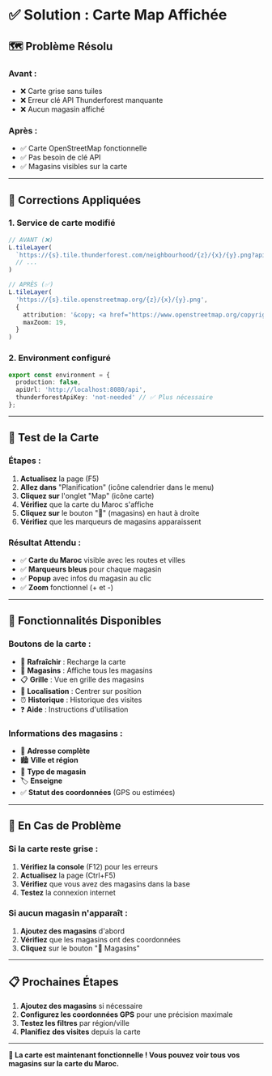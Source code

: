 # ✅ Solution : Carte Map Affichée

## 🗺️ **Problème Résolu**

### **Avant :**
- ❌ Carte grise sans tuiles
- ❌ Erreur clé API Thunderforest manquante
- ❌ Aucun magasin affiché

### **Après :**
- ✅ Carte OpenStreetMap fonctionnelle
- ✅ Pas besoin de clé API
- ✅ Magasins visibles sur la carte

---

## 🔧 **Corrections Appliquées**

### **1. Service de carte modifié**
```typescript
// AVANT (❌)
L.tileLayer(
  `https://{s}.tile.thunderforest.com/neighbourhood/{z}/{x}/{y}.png?apikey=${environment.thunderforestApiKey}`,
  // ...
)

// APRÈS (✅)
L.tileLayer(
  'https://{s}.tile.openstreetmap.org/{z}/{x}/{y}.png',
  {
    attribution: '&copy; <a href="https://www.openstreetmap.org/copyright">OpenStreetMap</a> contributors',
    maxZoom: 19,
  }
)
```

### **2. Environment configuré**
```typescript
export const environment = {
  production: false,
  apiUrl: 'http://localhost:8080/api',
  thunderforestApiKey: 'not-needed' // ✅ Plus nécessaire
};
```

---

## 🧪 **Test de la Carte**

### **Étapes :**

1. **Actualisez** la page (F5)
2. **Allez dans** "Planification" (icône calendrier dans le menu)
3. **Cliquez sur** l'onglet "Map" (icône carte)
4. **Vérifiez** que la carte du Maroc s'affiche
5. **Cliquez sur** le bouton "🏪" (magasins) en haut à droite
6. **Vérifiez** que les marqueurs de magasins apparaissent

### **Résultat Attendu :**
- ✅ **Carte du Maroc** visible avec les routes et villes
- ✅ **Marqueurs bleus** pour chaque magasin
- ✅ **Popup** avec infos du magasin au clic
- ✅ **Zoom** fonctionnel (+ et -)

---

## 🎯 **Fonctionnalités Disponibles**

### **Boutons de la carte :**
- 🔄 **Rafraîchir** : Recharge la carte
- 🏪 **Magasins** : Affiche tous les magasins
- 📋 **Grille** : Vue en grille des magasins
- 📍 **Localisation** : Centrer sur position
- ⏰ **Historique** : Historique des visites
- ❓ **Aide** : Instructions d'utilisation

### **Informations des magasins :**
- 📍 **Adresse complète**
- 🏙️ **Ville et région**
- 🏪 **Type de magasin**
- 🏷️ **Enseigne**
- ✅ **Statut des coordonnées** (GPS ou estimées)

---

## 🚨 **En Cas de Problème**

### **Si la carte reste grise :**

1. **Vérifiez la console** (F12) pour les erreurs
2. **Actualisez** la page (Ctrl+F5)
3. **Vérifiez** que vous avez des magasins dans la base
4. **Testez** la connexion internet

### **Si aucun magasin n'apparaît :**

1. **Ajoutez des magasins** d'abord
2. **Vérifiez** que les magasins ont des coordonnées
3. **Cliquez** sur le bouton "🏪 Magasins"

---

## 📋 **Prochaines Étapes**

1. **Ajoutez des magasins** si nécessaire
2. **Configurez les coordonnées GPS** pour une précision maximale
3. **Testez les filtres** par région/ville
4. **Planifiez des visites** depuis la carte

---

**🎉 La carte est maintenant fonctionnelle ! Vous pouvez voir tous vos magasins sur la carte du Maroc.**
